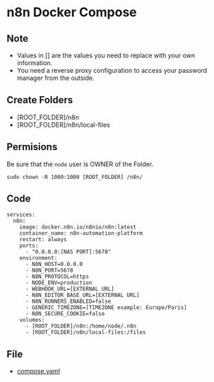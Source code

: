 # n8n Docker Compose

## Note

- Values in [] are the values you need to replace with your own information.
- You need a reverse proxy configuration to access your password manager from the outside.

## Create Folders
- [ROOT_FOLDER]/n8n
- [ROOT_FOLDER]/n8n/local-files

## Permisions
Be sure that the `node` user is OWNER of the Folder. 

`sudo chown -R 1000:1000 [ROOT_FOLDER] /n8n/`


## Code

```
services:
  n8n:
    image: docker.n8n.io/n8nio/n8n:latest
    container_name: n8n-automation-platform
    restart: always
    ports:
      - "0.0.0.0:[NAS PORT]:5678"
    environment:
      - N8N_HOST=0.0.0.0
      - N8N_PORT=5678
      - N8N_PROTOCOL=https
      - NODE_ENV=production
      - WEBHOOK_URL=[EXTERNAL URL]
      - N8N_EDITOR_BASE_URL=[EXTERNAL URL]
      - N8N_RUNNERS_ENABLED=false
      - GENERIC_TIMEZONE=[TIMEZONE example: Europe/Paris]
      - N8N_SECURE_COOKIE=false
    volumes:
      - [ROOT_FOLDER]/n8n:/home/node/.n8n
      - [ROOT_FOLDER]/n8n/local-files:/files
```
## File
- [compose.yaml](./compose.yaml)